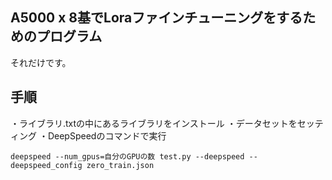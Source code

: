 ## A5000 x 8基でLoraファインチューニングをするためのプログラム
それだけです。

## 手順
・ライブラリ.txtの中にあるライブラリをインストール
・データセットをセッティング
・DeepSpeedのコマンドで実行
```
deepspeed --num_gpus=自分のGPUの数 test.py --deepspeed --deepspeed_config zero_train.json
```
